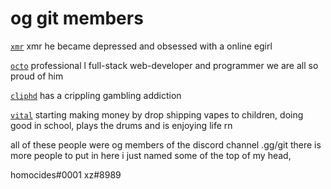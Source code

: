 # og git members

[`xmr`](https://github.com/arisuandlainkissingcompetition123456789) xmr he became depressed and obsessed with a online egirl

[`octo`](https://github.com/iothedev) professional l full-stack web-developer and programmer we are all so proud of him

[`cliphd`](https://github.com/aithedevv) has a crippling  gambling  addiction

[`vital`](https://github.com/hhomocides) starting making money by drop shipping vapes  to children, doing good in school, plays the drums and is enjoying  life rn

all of these people were og members of the discord  channel .gg/git there is more people to put in here i just named some of the top of my head, 

homocides#0001
xz#8989
